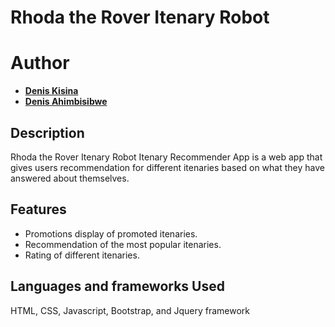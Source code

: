 # Rhoda the Rover Itenary Robot

Author
=======

* __[Denis Kisina](https://github.com/Denis-kisina/)__
* __[Denis Ahimbisibwe](https://github.com/Denis774/)__

## Description
Rhoda the Rover Itenary Robot Itenary Recommender App is a web app that gives users recommendation for different itenaries based on what they have answered about themselves.

## Features
* Promotions display of promoted itenaries.
* Recommendation of the most popular itenaries.
* Rating of different itenaries.

## Languages and frameworks Used
HTML, CSS, Javascript, Bootstrap, and Jquery framework
